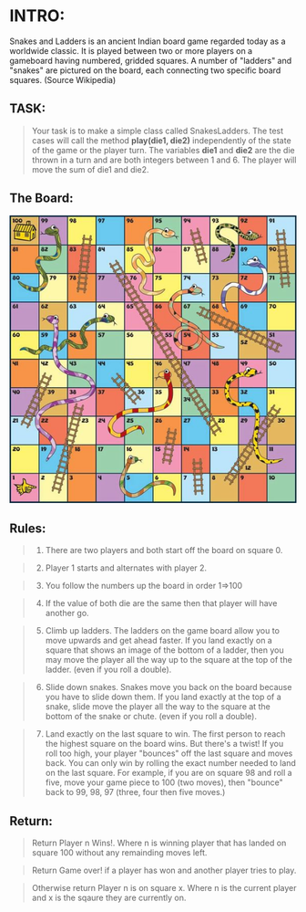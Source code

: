 # INTRO:
 Snakes and Ladders is an ancient Indian board game regarded today as a worldwide classic. It is played between two or more players on a gameboard having numbered, gridded squares. A number of "ladders" and "snakes" are pictured on the board, each connecting two specific board squares. (Source Wikipedia)
 
 ## TASK:
>Your task is to make a simple class called SnakesLadders. The test cases will call the method **play(die1, die2)** independently of the state of the game or the player turn. The variables **die1** and **die2** are the die thrown in a turn and are both integers between 1 and 6. The player will move the sum of die1 and die2.

## The Board:

![image](snakes_and_ladders_board.jpg)

## Rules:

>1.  There are two players and both start off the board on square 0.

>2.  Player 1 starts and alternates with player 2.

>3.  You follow the numbers up the board in order 1=>100

>4.  If the value of both die are the same then that player will have another go.

>5.  Climb up ladders. The ladders on the game board allow you to move upwards and get ahead faster. If you land exactly on a square that shows an image of the bottom of a ladder, then you may move the player all the way up to the square at the top of the ladder. (even if you roll a double).

>6.  Slide down snakes. Snakes move you back on the board because you have to slide down them. If you land exactly at the top of a snake, slide move the player all the way to the square at the bottom of the snake or chute. (even if you roll a double).

>7.  Land exactly on the last square to win. The first person to reach the highest square on the board wins. But there's a twist! If you roll too high, your player "bounces" off the last square and moves back. You can only win by rolling the exact number needed to land on the last square. For example, if you are on square 98 and roll a five, move your game piece to 100 (two moves), then "bounce" back to 99, 98, 97 (three, four then five moves.)

## Return:

>Return Player n Wins!. Where n is winning player that has landed on square 100 without any remainding moves left.

>Return Game over! if a player has won and another player tries to play.

>Otherwise return Player n is on square x. Where n is the current player and x is the sqaure they are currently on.
